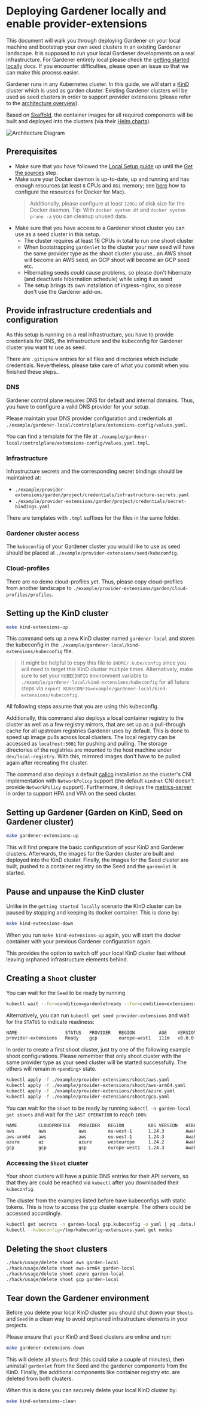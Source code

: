 # Deploying Gardener locally and enable provider-extensions

This document will walk you through deploying Gardener on your local machine and bootstrap your own seed clusters in an existing Gardener landscape.
It is supposed to run your local Gardener developments on a real infrastructure. For Gardener entirely local please check the [getting started locally](getting_started_locally.md) docs.
If you encounter difficulties, please open an issue so that we can make this process easier.

Gardener runs in any Kubernetes cluster.
In this guide, we will start a [KinD](https://kind.sigs.k8s.io/) cluster which is used as garden cluster. Existing Gardener clusters will be used as seed clusters in order to support provider extensions (please refer to the [architecture overview](../concepts/architecture.md)).

Based on [Skaffold](https://skaffold.dev/), the container images for all required components will be built and deployed into the clusters (via their [Helm charts](https://helm.sh/)).

![Architecture Diagram](content/getting_started_locally_with_extensions.png)

## Prerequisites

- Make sure that you have followed the [Local Setup guide](../development/local_setup.md) up until the [Get the sources](../development/local_setup.md#get-the-sources) step.
- Make sure your Docker daemon is up-to-date, up and running and has enough resources (at least `8` CPUs and `8Gi` memory; see [here](https://docs.docker.com/desktop/mac/#resources) how to configure the resources for Docker for Mac).
  > Additionally, please configure at least `120Gi` of disk size for the Docker daemon.
  > Tip: With `docker system df` and `docker system prune -a` you can cleanup unused data.
- Make sure that you have access to a Gardener shoot cluster you can use as a seed cluster in this setup.
  - The cluster requires at least 16 CPUs in total to run one shoot cluster
  - When bootstrapping `gardenlet` to the cluster your new seed will have the same provider type as the shoot cluster you use...an AWS shoot will become an AWS seed, an GCP shoot will become an GCP seed etc.
  - Hibernating seeds could cause problems, so please don't hibernate (and deactivate hibernation schedule) while using it as seed
  - The setup brings its own installation of ingress-nginx, so please don't use the Gardener add-on.

## Provide infrastructure credentials and configuration

As this setup is running on a real infrastructure, you have to provide credentials for DNS, the infrastructure and the kubeconfig for Gardener cluster you want to use as seed.

There are `.gitignore` entries for all files and directories which include credentials. Nevertheless, please take care of what you commit when you finished these steps..

### DNS
Gardener control plane requires DNS for default and internal domains. Thus, you have to configure a valid DNS provider for your setup.

Please maintain your DNS provider configuration and credentials at `./example/gardener-local/controlplane/extensions-config/values.yaml`.

You can find a template for the file at `./example/gardener-local/controlplane/extensions-config/values.yaml.tmpl`.

### Infrastructure
Infrastructure secrets and the corresponding secret bindings should be maintained at:
-  `./example/provider-extensions/garden/project/credentials/infrastructure-secrets.yaml`
-  `./example/provider-extensions/garden/project/credentials/secret-bindings.yaml`

There are templates with `.tmpl` suffixes for the files in the same folder.

### Gardener cluster access
The `kubeconfig` of your Gardener cluster you would like to use as seed should be placed at `./example/provider-extensions/seed/kubeconfig`.

### Cloud-profiles
There are no demo cloud-profiles yet. Thus, please copy cloud-profiles from another landscape to `./example/provider-extensions/garden/cloud-profiles/profiles`. 

## Setting up the KinD cluster

```bash
make kind-extensions-up
```

This command sets up a new KinD cluster named `gardener-local` and stores the kubeconfig in the `./example/gardener-local/kind-extensions/kubeconfig` file.

> It might be helpful to copy this file to `$HOME/.kube/config` since you will need to target this KinD cluster multiple times.
Alternatively, make sure to set your `KUBECONFIG` environment variable to `./example/gardener-local/kind-extensions/kubeconfig` for all future steps via `export KUBECONFIG=example/gardener-local/kind-extensions/kubeconfig`.

All following steps assume that you are using this kubeconfig.

Additionally, this command also deploys a local container registry to the cluster as well as a few registry mirrors, that are set up as a pull-through cache for all upstream registries Gardener uses by default.
This is done to speed up image pulls across local clusters.
The local registry can be accessed as `localhost:5001` for pushing and pulling.
The storage directories of the registries are mounted to the host machine under `dev/local-registry`.
With this, mirrored images don't have to be pulled again after recreating the cluster.

The command also deploys a default [calico](https://github.com/projectcalico/calico) installation as the cluster's CNI implementation with `NetworkPolicy` support (the default `kindnet` CNI doesn't provide `NetworkPolicy` support).
Furthermore, it deploys the [metrics-server](https://github.com/kubernetes-sigs/metrics-server) in order to support HPA and VPA on the seed cluster.

## Setting up Gardener (Garden on KinD, Seed on Gardener cluster)

```bash
make gardener-extensions-up
```

This will first prepare the basic configuration of your KinD and Gardener clusters.
Afterwards, the images for the Garden cluster are built and deployed into the KinD cluster.
Finally, the images for the Seed cluster are built, pushed to a container registry on the Seed and the `gardenlet` is started.

## Pause and unpause the KinD cluster

Unlike in the `getting started locally` scenario the KinD cluster can be paused by stopping and keeping its docker container. This is done by:

```bash
make kind-extensions-down
```

When you run `make kind-extensions-up` again, you will start the docker container with your previous Gardener configuration again. 

This provides the option to switch off your local KinD cluster fast without leaving orphaned infrastructure elements behind.


## Creating a `Shoot` cluster

You can wait for the `Seed` to be ready by running

```bash
kubectl wait --for=condition=gardenletready --for=condition=extensionsready --for=condition=bootstrapped seed provider-extensions --timeout=5m
```

Alternatively, you can run `kubectl get seed provider-extensions` and wait for the `STATUS` to indicate readiness:

```bash
NAME                  STATUS   PROVIDER   REGION         AGE    VERSION      K8S VERSION
provider-extensions   Ready    gcp        europe-west1   111m   v0.0.0-dev   v1.24.2
```

In order to create a first shoot cluster, just try one of the following example shoot configurations. Please remember that only shoot cluster with the same provider type as your seed cluster will be started successfully. The others will remain in `<pending>` state.

```bash
kubectl apply -f ./example/provider-extensions/shoot/aws.yaml
kubectl apply -f ./example/provider-extensions/shoot/aws-arm64.yaml
kubectl apply -f ./example/provider-extensions/shoot/azure.yaml
kubectl apply -f ./example/provider-extensions/shoot/gcp.yaml
```

You can wait for the `Shoot` to be ready by running `kubectl -n garden-local get shoots` and wait for the `LAST OPERATION` to reach `100%`:

```bash
NAME        CLOUDPROFILE   PROVIDER   REGION         K8S VERSION   HIBERNATION   LAST OPERATION               STATUS    AGE
aws         aws            aws        eu-west-1      1.24.3        Awake         <pending>                    healthy   84s
aws-arm64   aws            aws        eu-west-1      1.24.3        Awake         <pending>                    healthy   65s
azure       az             azure      westeurope     1.24.2        Awake         <pending>                    healthy   57s
gcp         gcp            gcp        europe-west1   1.24.3        Awake         Create Processing (43%)      healthy   94s
```

### Accessing the `Shoot` cluster

Your shoot clusters will have a public DNS entries for their API servers, so that they are could be reached via `kubectl` after you downloaded their `kubeconfig`.

The cluster from the examples listed before have kubeconfigs with static tokens. This is how to access the `gcp` cluster example. The others could be accessed accordingly. 

```bash
kubectl get secrets -n garden-local gcp.kubeconfig -o yaml | yq .data.kubeconfig | base64 -d > /tmp/kubeconfig-extensions.yaml
kubectl --kubeconfig=/tmp/kubeconfig-extensions.yaml get nodes
```

## Deleting the `Shoot` clusters

```bash
./hack/usage/delete shoot aws garden-local
./hack/usage/delete shoot aws-arm64 garden-local
./hack/usage/delete shoot azure garden-local
./hack/usage/delete shoot gcp garden-local
```

## Tear down the Gardener environment

Before you delete your local KinD cluster you should shut down your `Shoots` and `Seed` in a clean way to avoid orphaned infrastructure elements in your projects. 

Please ensure that your KinD and Seed clusters are online and run:

```bash
make gardener-extensions-down
```

This will delete all `Shoots` first (this could take a couple of minutes), then uninstall `gardenlet` from the Seed and the gardener components from the KinD. Finally, the additional components like container registry etc. are deleted from both clusters.

When this is done you can securely delete your local KinD cluster by:

```bash
make kind-extensions-clean
```
